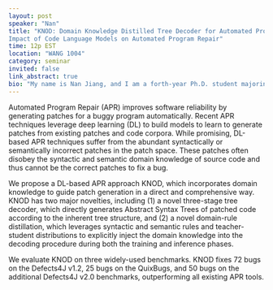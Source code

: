 ```yaml
---
layout: post
speaker: "Nan"
title: "KNOD: Domain Knowledge Distilled Tree Decoder for Automated Program Repair
Impact of Code Language Models on Automated Program Repair"
time: 12p EST
location: "WANG 1004"
category: seminar
invited: false
link_abstract: true
bio: "My name is Nan Jiang, and I am a forth-year Ph.D. student majoring in Computer Science at Purdue University. Currently, I am working with Prof. Lin Tan about leveraging Large Language Models for automated program repair and potentially other software engineering tasks."
---
```

Automated Program Repair (APR) improves software reliability by generating patches for a buggy program automatically. Recent APR techniques leverage deep learning (DL) to build models to learn to generate patches from existing patches and code corpora. While promising, DL-based APR techniques suffer from the abundant syntactically or semantically incorrect patches in the patch space. These patches often disobey the syntactic and semantic domain knowledge of source code and thus cannot be the correct patches to fix a bug.

We propose a DL-based APR approach KNOD, which incorporates domain knowledge to guide patch generation in a direct and comprehensive way. KNOD has two major novelties, including (1) a novel three-stage tree decoder, which directly generates Abstract Syntax Trees of patched code according to the inherent tree structure, and (2) a novel domain-rule distillation, which leverages syntactic and semantic rules and teacher-student distributions to explicitly inject the domain knowledge into the decoding procedure during both the training and inference phases.

We evaluate KNOD on three widely-used benchmarks. KNOD fixes 72 bugs on the Defects4J v1.2, 25 bugs on the QuixBugs, and 50 bugs on the additional Defects4J v2.0 benchmarks, outperforming all existing APR tools.
